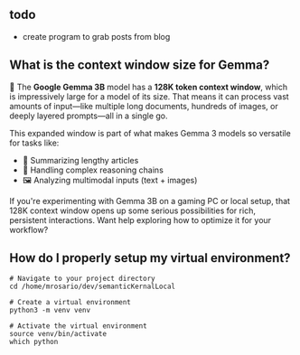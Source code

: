 ## todo

- create program to grab posts from blog


## What is the context window size for Gemma?

🧠 The **Google Gemma 3B** model has a **128K token context window**, which is impressively large for a model of its size. That means it can process vast amounts of input—like multiple long documents, hundreds of images, or deeply layered prompts—all in a single go.

This expanded window is part of what makes Gemma 3 models so versatile for tasks like:
- 📄 Summarizing lengthy articles
- 🧩 Handling complex reasoning chains
- 🖼️ Analyzing multimodal inputs (text + images)

If you're experimenting with Gemma 3B on a gaming PC or local setup, that 128K context window opens up some serious possibilities for rich, persistent interactions. Want help exploring how to optimize it for your workflow?

## How do I properly setup my virtual environment?

```
# Navigate to your project directory
cd /home/mrosario/dev/semanticKernalLocal

# Create a virtual environment
python3 -m venv venv

# Activate the virtual environment
source venv/bin/activate
which python
```
